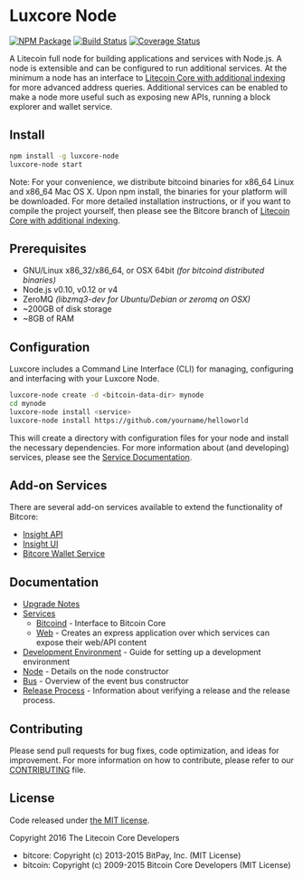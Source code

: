 Luxcore Node
============

[![NPM Package](https://img.shields.io/npm/v/luxcore-node.svg?style=flat-square)](https://www.npmjs.org/package/luxcore-node)
[![Build Status](https://img.shields.io/travis/lux-project/luxcore-node.svg?branch=master&style=flat-square)](https://travis-ci.org/lux-project/luxcore-node)
[![Coverage Status](https://img.shields.io/coveralls/lux-project/luxcore-node.svg?style=flat-square)](https://coveralls.io/r/lux-project/luxcore-node)

A Litecoin full node for building applications and services with Node.js. A node is extensible and can be configured to run additional services. At the minimum a node has an interface to [Litecoin Core with additional indexing](https://github.com/lux-project/luxcore-lux) for more advanced address queries. Additional services can be enabled to make a node more useful such as exposing new APIs, running a block explorer and wallet service.

## Install

```bash
npm install -g luxcore-node
luxcore-node start
```

Note: For your convenience, we distribute bitcoind binaries for x86_64 Linux and x86_64 Mac OS X. Upon npm install, the binaries for your platform will be downloaded. For more detailed installation instructions, or if you want to compile the project yourself, then please see the Bitcore branch of [Litecoin Core with additional indexing](https://github.com/lux-project/luxcore-lux).

## Prerequisites

- GNU/Linux x86_32/x86_64, or OSX 64bit *(for bitcoind distributed binaries)*
- Node.js v0.10, v0.12 or v4
- ZeroMQ *(libzmq3-dev for Ubuntu/Debian or zeromq on OSX)*
- ~200GB of disk storage
- ~8GB of RAM

## Configuration

Luxcore includes a Command Line Interface (CLI) for managing, configuring and interfacing with your Luxcore Node.

```bash
luxcore-node create -d <bitcoin-data-dir> mynode
cd mynode
luxcore-node install <service>
luxcore-node install https://github.com/yourname/helloworld
```

This will create a directory with configuration files for your node and install the necessary dependencies. For more information about (and developing) services, please see the [Service Documentation](docs/services.md).

## Add-on Services

There are several add-on services available to extend the functionality of Bitcore:

- [Insight API](https://github.com/bitpay/insight-api)
- [Insight UI](https://github.com/bitpay/insight-ui)
- [Bitcore Wallet Service](https://github.com/bitpay/bitcore-wallet-service)

## Documentation

- [Upgrade Notes](docs/upgrade.md)
- [Services](docs/services.md)
  - [Bitcoind](docs/services/bitcoind.md) - Interface to Bitcoin Core
  - [Web](docs/services/web.md) - Creates an express application over which services can expose their web/API content
- [Development Environment](docs/development.md) - Guide for setting up a development environment
- [Node](docs/node.md) - Details on the node constructor
- [Bus](docs/bus.md) - Overview of the event bus constructor
- [Release Process](docs/release.md) - Information about verifying a release and the release process.

## Contributing

Please send pull requests for bug fixes, code optimization, and ideas for improvement. For more information on how to contribute, please refer to our [CONTRIBUTING](https://github.com/lux-project/luxcore/blob/master/CONTRIBUTING.md) file.

## License

Code released under [the MIT license](https://github.com/lux-project/luxcore-node/blob/master/LICENSE).

Copyright 2016 The Litecoin Core Developers

- bitcore: Copyright (c) 2013-2015 BitPay, Inc. (MIT License)
- bitcoin: Copyright (c) 2009-2015 Bitcoin Core Developers (MIT License)
